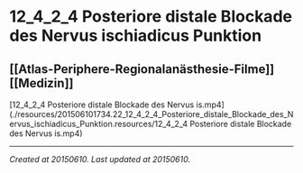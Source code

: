 # 12_4_2_4 Posteriore distale Blockade des Nervus ischiadicus Punktion
 [[Atlas-Periphere-Regionalanästhesie-Filme]] [[Medizin]] 
---



[12\_4\_2\_4 Posteriore distale Blockade des Nervus is.mp4](./resources/201506101734.22_12_4_2_4_Posteriore_distale_Blockade_des_Nervus_ischiadicus_Punktion.resources/12_4_2_4 Posteriore distale Blockade des Nervus is.mp4)

---

_Created at 20150610._
_Last updated at 20150610._



